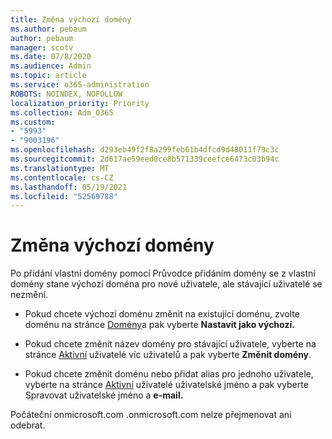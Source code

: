 ```yaml
---
title: Změna výchozí domény
ms.author: pebaum
author: pebaum
manager: scotv
ms.date: 07/8/2020
ms.audience: Admin
ms.topic: article
ms.service: o365-administration
ROBOTS: NOINDEX, NOFOLLOW
localization_priority: Priority
ms.collection: Adm_O365
ms.custom:
- "5993"
- "9003196"
ms.openlocfilehash: d293eb49f2f8a299feb61b4dfcd9d48011f79c3c
ms.sourcegitcommit: 2d617ae59eed0ce8b571339ceefce6473c03b94c
ms.translationtype: MT
ms.contentlocale: cs-CZ
ms.lasthandoff: 05/19/2021
ms.locfileid: "52569788"
---
```

# <a name="change-default-domain"></a>Změna výchozí domény

Po přidání vlastní domény [](https://admin.microsoft.com/Adminportal#/Domains/Wizard)pomocí Průvodce přidáním domény se z vlastní domény stane výchozí doména pro nové uživatele, ale stávající uživatelé se nezmění.

- Pokud chcete výchozí doménu změnit na existující doménu, zvolte doménu na stránce [Domény](https://admin.microsoft.com/Adminportal/Home#/Domains)a pak vyberte **Nastavit jako výchozí.**

- Pokud chcete změnit název domény pro stávající uživatele, vyberte na stránce [Aktivní](https://admin.microsoft.com/Adminportal/Home#/users) uživatelé víc uživatelů a pak vyberte **Změnit domény**.

- Pokud chcete změnit doménu nebo přidat alias pro jednoho uživatele, vyberte na stránce [Aktivní](https://admin.microsoft.com/Adminportal/Home#/users) uživatelé uživatelské jméno a pak vyberte Spravovat uživatelské jméno a **e-mail.**

Počáteční onmicrosoft.com .onmicrosoft.com nelze přejmenovat ani odebrat.